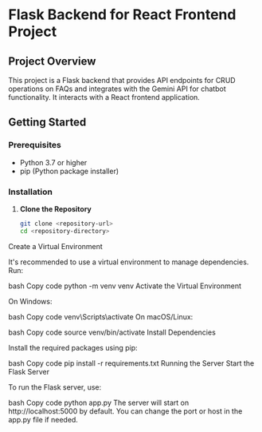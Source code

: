 # Flask Backend for React Frontend Project

## Project Overview

This project is a Flask backend that provides API endpoints for CRUD operations on FAQs and integrates with the Gemini API for chatbot functionality. It interacts with a React frontend application.

## Getting Started

### Prerequisites

- Python 3.7 or higher
- pip (Python package installer)

### Installation

1. **Clone the Repository**

   ```bash
   git clone <repository-url>
   cd <repository-directory>
Create a Virtual Environment

It's recommended to use a virtual environment to manage dependencies. Run:

bash
Copy code
python -m venv venv
Activate the Virtual Environment

On Windows:

bash
Copy code
venv\Scripts\activate
On macOS/Linux:

bash
Copy code
source venv/bin/activate
Install Dependencies

Install the required packages using pip:

bash
Copy code
pip install -r requirements.txt
Running the Server
Start the Flask Server

To run the Flask server, use:

bash
Copy code
python app.py
The server will start on http://localhost:5000 by default. You can change the port or host in the app.py file if needed.
